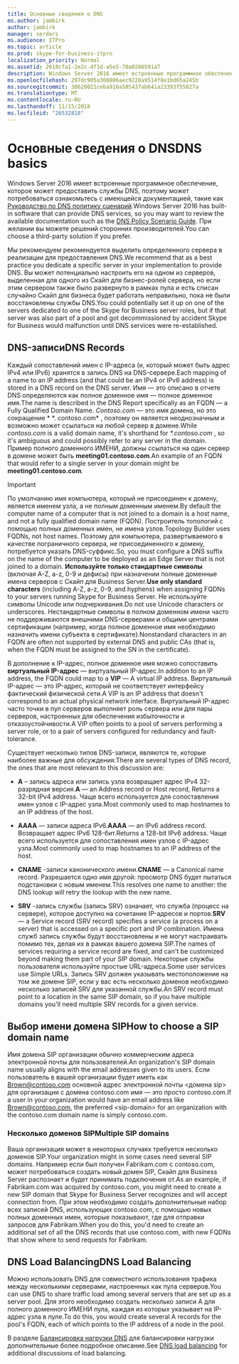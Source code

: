 ```yaml
---
title: Основные сведения о DNS
ms.author: jambirk
author: jambirk
manager: serdars
ms.audience: ITPro
ms.topic: article
ms.prod: skype-for-business-itpro
localization_priority: Normal
ms.assetid: 2618cfa1-2e2c-4f1d-a5e5-70a0286591a7
description: Windows Server 2016 имеет встроенные программное обеспечение, которое может предоставить службы DNS, поэтому может потребоваться ознакомьтесь с имеющейся документацией, такие как руководство по DNS политику сценария. При желании вы можете решений сторонних производителей.
ms.openlocfilehash: 297dc905a308806aec9228a9514f8e1bd65a245b
ms.sourcegitcommit: 30620021ceba916a505437ab641a23393f55827a
ms.translationtype: MT
ms.contentlocale: ru-RU
ms.lasthandoff: 11/15/2018
ms.locfileid: "26532818"
---
```

# <a name="dns-basics"></a><span data-ttu-id="a0c4c-104">Основные сведения о DNS</span><span class="sxs-lookup"><span data-stu-id="a0c4c-104">DNS basics</span></span>
 
<span data-ttu-id="a0c4c-105">Windows Server 2016 имеет встроенные программное обеспечение, которое может предоставить службы DNS, поэтому может потребоваться ознакомьтесь с имеющейся документацией, такие как [Руководство по DNS политику сценарий](https://docs.microsoft.com/windows-server/networking/dns/deploy/dns-policy-scenario-guide).</span><span class="sxs-lookup"><span data-stu-id="a0c4c-105">Windows Server 2016 has built-in software that can provide DNS services, so you may want to review the available documentation such as the [DNS Policy Scenario Guide](https://docs.microsoft.com/windows-server/networking/dns/deploy/dns-policy-scenario-guide).</span></span> <span data-ttu-id="a0c4c-106">При желании вы можете решений сторонних производителей.</span><span class="sxs-lookup"><span data-stu-id="a0c4c-106">You can choose a third-party solution if you prefer.</span></span>
  
<span data-ttu-id="a0c4c-107">Мы рекомендуем рекомендуется выделить определенного сервера в реализации для предоставления DNS.</span><span class="sxs-lookup"><span data-stu-id="a0c4c-107">We recommend that as a best practice you dedicate a specific server in your implementation to provide DNS.</span></span> <span data-ttu-id="a0c4c-108">Вы может потенциально настроить его на одном из серверов, выделенная для одного из Скайп для бизнес-ролей сервера, но если этим сервером также было развернуто в рамках пула и есть списан случайно Скайп для бизнеса будет работать неправильно, пока не были восстановлены службы DNS.</span><span class="sxs-lookup"><span data-stu-id="a0c4c-108">You could potentially set it up on one of the servers dedicated to one of the Skype for Business server roles, but if that server was also part of a pool and got decommissioned by accident Skype for Business would malfunction until DNS services were re-established.</span></span>
  
## <a name="dns-records"></a><span data-ttu-id="a0c4c-109">DNS-записи</span><span class="sxs-lookup"><span data-stu-id="a0c4c-109">DNS Records</span></span>

<span data-ttu-id="a0c4c-110">Каждый сопоставлений имен с IP-адреса (и, который может быть адрес IPv4 или IPv6) хранятся в запись DNS на DNS-сервере.</span><span class="sxs-lookup"><span data-stu-id="a0c4c-110">Each mapping of a name to an IP address (and that could be an IPv4 or IPv6 address) is stored in a DNS record on the DNS server.</span></span> <span data-ttu-id="a0c4c-111">Имя — это описано в отчете DNS определяются как полное доменное имя — полное доменное имя.</span><span class="sxs-lookup"><span data-stu-id="a0c4c-111">The name is described in the DNS Report specifically as an FQDN — a Fully Qualified Domain Name.</span></span> <span data-ttu-id="a0c4c-112">*Contoso.com* — это имя домена, но это сокращение \* \*. contoso.com\* , поэтому он является неоднозначным и возможно может ссылаться на любой сервер в домене.</span><span class="sxs-lookup"><span data-stu-id="a0c4c-112">While  *contoso.com*  is a valid domain name, it's shorthand for *\*.contoso.com*  , so it's ambiguous and could possibly refer to any server in the domain.</span></span> <span data-ttu-id="a0c4c-113">Пример полного доменного ИМЕНИ, должны ссылаться на один сервер в домене может быть **meeting01.contoso.com**.</span><span class="sxs-lookup"><span data-stu-id="a0c4c-113">An example of an FQDN that would refer to a single server in your domain might be **meeting01.contoso.com**.</span></span>
  
> [!IMPORTANT]
> <span data-ttu-id="a0c4c-114">По умолчанию имя компьютера, который не присоединен к домену, является именем узла, а не полным доменным именем.</span><span class="sxs-lookup"><span data-stu-id="a0c4c-114">By default the computer name of a computer that is not joined to a domain is a host name, and not a fully qualified domain name (FQDN).</span></span> <span data-ttu-id="a0c4c-115">Построитель топологий с помощью полных доменных имен, не имена узлов.</span><span class="sxs-lookup"><span data-stu-id="a0c4c-115">Topology Builder uses FQDNs, not host names.</span></span> <span data-ttu-id="a0c4c-116">Поэтому для компьютера, развертываемого в качестве пограничного сервера, не присоединенного к домену, потребуется указать DNS-суффикс.</span><span class="sxs-lookup"><span data-stu-id="a0c4c-116">So, you must configure a DNS suffix on the name of the computer to be deployed as an Edge Server that is not joined to a domain.</span></span> <span data-ttu-id="a0c4c-117">**Используйте только стандартные символы** (включая A-Z, a-z, 0-9 и дефисы) при назначении полные доменные имена серверов с Скайп для Business Server.</span><span class="sxs-lookup"><span data-stu-id="a0c4c-117">**Use only standard characters** (including A-Z, a-z, 0-9, and hyphens) when assigning FQDNs to your servers running Skype for Business Server.</span></span> <span data-ttu-id="a0c4c-118">Не используйте символы Unicode или подчеркивания.</span><span class="sxs-lookup"><span data-stu-id="a0c4c-118">Do not use Unicode characters or underscores.</span></span> <span data-ttu-id="a0c4c-119">Нестандартные символы в полном доменном имени часто не поддерживаются внешними DNS-серверами и общими центрами сертификации (например, когда полное доменное имя необходимо назначить имени субъекта в сертификате).</span><span class="sxs-lookup"><span data-stu-id="a0c4c-119">Nonstandard characters in an FQDN are often not supported by external DNS and public CAs (that is, when the FQDN must be assigned to the SN in the certificate).</span></span>
  
<span data-ttu-id="a0c4c-120">В дополнение к IP-адрес, полное доменное имя можно сопоставить **виртуальный IP-адрес** — виртуальный IP-адрес.</span><span class="sxs-lookup"><span data-stu-id="a0c4c-120">In addition to an IP address, the FQDN could map to a **VIP** — A virtual IP address.</span></span> <span data-ttu-id="a0c4c-121">Виртуальный IP-адрес — это IP-адрес, который не соответствует интерфейсу фактический физической сети.</span><span class="sxs-lookup"><span data-stu-id="a0c4c-121">A VIP is an IP address that doesn't correspond to an actual physical network interface.</span></span> <span data-ttu-id="a0c4c-122">Виртуальный IP-адрес часто точки в пул серверов выполняет роль сервера или для пары серверов, настроенных для обеспечения избыточности и отказоустойчивости.</span><span class="sxs-lookup"><span data-stu-id="a0c4c-122">A VIP often points to a pool of servers performing a server role, or to a pair of servers configured for redundancy and fault-tolerance.</span></span>
  
<span data-ttu-id="a0c4c-123">Существует несколько типов DNS-записи, являются те, которые наиболее важные для обсуждения:</span><span class="sxs-lookup"><span data-stu-id="a0c4c-123">There are several types of DNS record, the ones that are most relevant to this discussion are:</span></span> 
  
- <span data-ttu-id="a0c4c-124">**A** – запись адреса или запись узла возвращает адрес IPv4 32-разрядная версия.</span><span class="sxs-lookup"><span data-stu-id="a0c4c-124">**A** — an Address record or Host record, Returns a 32-bit IPv4 address.</span></span> <span data-ttu-id="a0c4c-125">Чаще всего используется для сопоставления имен узлов с IP-адрес узла.</span><span class="sxs-lookup"><span data-stu-id="a0c4c-125">Most commonly used to map hostnames to an IP address of the host.</span></span>
    
- <span data-ttu-id="a0c4c-126">**AAAA** — записи адреса IPv6.</span><span class="sxs-lookup"><span data-stu-id="a0c4c-126">**AAAA** — an IPv6 address record.</span></span> <span data-ttu-id="a0c4c-127">Возвращает адрес IPv6 128-бит.</span><span class="sxs-lookup"><span data-stu-id="a0c4c-127">Returns a 128-bit IPv6 address.</span></span> <span data-ttu-id="a0c4c-128">Чаще всего используется для сопоставления имен узлов с IP-адрес узла.</span><span class="sxs-lookup"><span data-stu-id="a0c4c-128">Most commonly used to map hostnames to an IP address of the host.</span></span>
    
- <span data-ttu-id="a0c4c-129">**CNAME** -записи канонического имени.</span><span class="sxs-lookup"><span data-stu-id="a0c4c-129">**CNAME** — a Canonical name record.</span></span> <span data-ttu-id="a0c4c-130">Разрешается одно имя другой: просмотр DNS будет пытаться подстановки с новым именем.</span><span class="sxs-lookup"><span data-stu-id="a0c4c-130">This resolves one name to another: the DNS lookup will retry the lookup with the new name.</span></span>
    
- <span data-ttu-id="a0c4c-131">**SRV** -запись службы (запись SRV) означает, что служба (процесс на сервере), которое доступно на сочетание IP-адресов и портов.</span><span class="sxs-lookup"><span data-stu-id="a0c4c-131">**SRV** — a Service record (SRV record) specifies a service (a process on a server) that is accessed on a specific port and IP combination.</span></span> <span data-ttu-id="a0c4c-132">Имена служб запись службы будут восстановлены и не могут настраивать помимо тех, делая их в рамках вашего домена SIP.</span><span class="sxs-lookup"><span data-stu-id="a0c4c-132">The names of services requiring a service record are fixed, and can't be customized beyond making them part of your SIP domain.</span></span> <span data-ttu-id="a0c4c-133">Некоторые службы пользователя используйте простые URL-адреса.</span><span class="sxs-lookup"><span data-stu-id="a0c4c-133">Some user services use Simple URLs.</span></span> <span data-ttu-id="a0c4c-134">Запись SRV должен указывать местоположение на том же домене SIP, если у вас есть несколько доменов необходимо несколько записей SRV для указанной службы.</span><span class="sxs-lookup"><span data-stu-id="a0c4c-134">An SRV record must point to a location in the same SIP domain, so if you have multiple domains you'll need multiple SRV records for a given service.</span></span>
    
## <a name="how-to-choose-a-sip-domain-name"></a><span data-ttu-id="a0c4c-135">Выбор имени домена SIP</span><span class="sxs-lookup"><span data-stu-id="a0c4c-135">How to choose a SIP domain name</span></span>
<span data-ttu-id="a0c4c-136"><a name="BK_NameSIP"> </a></span><span class="sxs-lookup"><span data-stu-id="a0c4c-136"></span></span>

<span data-ttu-id="a0c4c-137">Имя домена SIP организации обычно коммерческим адреса электронной почты для пользователей.</span><span class="sxs-lookup"><span data-stu-id="a0c4c-137">An organization's SIP domain name usually aligns with the email addresses given to its users.</span></span> <span data-ttu-id="a0c4c-138">Если пользователь в вашей организации будет иметь как Brown@contoso.com основной адрес электронной почты \<домена sip\> для организации с домена contoso.com имя — это просто contoso.com.</span><span class="sxs-lookup"><span data-stu-id="a0c4c-138">If a user in your organization would have an email address like Brown@contoso.com, the preferred \<sip-domain\> for an organization with the contoso.com domain name is simply contoso.com.</span></span>
  
### <a name="multiple-sip-domains"></a><span data-ttu-id="a0c4c-139">Несколько доменов SIP</span><span class="sxs-lookup"><span data-stu-id="a0c4c-139">Multiple SIP domains</span></span>

 <span data-ttu-id="a0c4c-140">Ваша организация может в некоторых случаях требуется несколько доменов SIP.</span><span class="sxs-lookup"><span data-stu-id="a0c4c-140">Your organization might in some cases need several SIP domains.</span></span> <span data-ttu-id="a0c4c-141">Например если был получен Fabrikam.com с contoso.com, может потребоваться создать новый домен SIP, Скайп для Business Server распознает и будет принимать подключения от.</span><span class="sxs-lookup"><span data-stu-id="a0c4c-141">As an example, if Fabrikam.com was acquired by contoso.com, you might need to create a new SIP domain that Skype for Business Server recognizes and will accept connection from.</span></span> <span data-ttu-id="a0c4c-142">При этом необходимо создать дополнительные набор всех записей DNS, использующих contoso.com, с помощью новых полных доменных имен, которые показывают, где для отправки запросов для Fabrikam.</span><span class="sxs-lookup"><span data-stu-id="a0c4c-142">When you do this, you'd need to create an additional set of all the DNS records that use contoso.com, with new FQDNs that show where to send requests for Fabrikam.</span></span>
  
## <a name="dns-load-balancing"></a><span data-ttu-id="a0c4c-143">DNS Load Balancing</span><span class="sxs-lookup"><span data-stu-id="a0c4c-143">DNS Load Balancing</span></span>
<span data-ttu-id="a0c4c-144"><a name="BK_NameSIP"> </a></span><span class="sxs-lookup"><span data-stu-id="a0c4c-144"></span></span>

<span data-ttu-id="a0c4c-145">Можно использовать DNS для совместного использования трафика между несколькими серверами, настроенных как пула серверов.</span><span class="sxs-lookup"><span data-stu-id="a0c4c-145">You can use DNS to share traffic load among several servers that are set up as a server pool.</span></span> <span data-ttu-id="a0c4c-146">Для этого необходимо создать несколько записи A для полного доменного ИМЕНИ пула, каждая из которых указывает на IP-адрес узла в пуле.</span><span class="sxs-lookup"><span data-stu-id="a0c4c-146">To do this, you would create several A records for the pool's FQDN, each of which points to the IP address of a node in the pool.</span></span>
  
<span data-ttu-id="a0c4c-147">В разделе [Балансировка нагрузки DNS](../../plan-your-deployment/edge-server-deployments/advanced-edge-server-dns.md#DNSLB) для балансировки нагрузки дополнительные более подробное описание.</span><span class="sxs-lookup"><span data-stu-id="a0c4c-147">See [DNS load balancing](../../plan-your-deployment/edge-server-deployments/advanced-edge-server-dns.md#DNSLB) for additional discussions of load balancing.</span></span>
  

